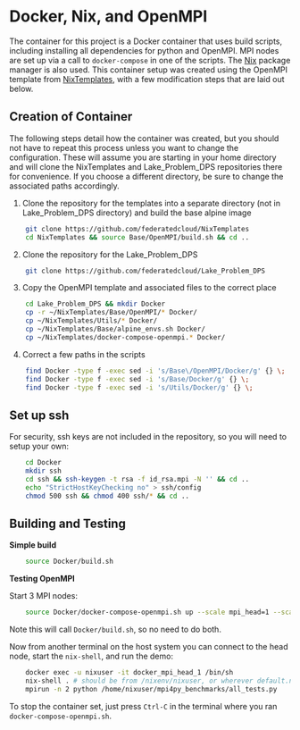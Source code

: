# Docker, Nix, and OpenMPI 

The container for this project is a Docker container that uses build scripts, including installing all dependencies for python and OpenMPI.  MPI nodes are set up via a call to `docker-compose` in one of the scripts.  The [Nix](https://nixos.org/nix/) package manager is also used.  This container setup was created using the OpenMPI template from [NixTemplates](https://github.com/federatedcloud/NixTemplates), with a few modification steps that are laid out below.

## Creation of Container

The following steps detail how the container was created, but you should not have to repeat this process unless you want to change the configuration.  These will assume you are starting in your home directory and will clone the NixTemplates and Lake_Problem_DPS repositories there for convenience.  If you choose a different directory, be sure to change the associated paths accordingly.

1. Clone the repository for the templates into a separate directory (not in Lake_Problem_DPS directory) and build the base alpine image
```bash
    git clone https://github.com/federatedcloud/NixTemplates
    cd NixTemplates && source Base/OpenMPI/build.sh && cd ..
```
2. Clone the repository for the Lake_Problem_DPS
```bash
    git clone https://github.com/federatedcloud/Lake_Problem_DPS
```
3. Copy the OpenMPI template and associated files to the correct place
```bash
    cd Lake_Problem_DPS && mkdir Docker
    cp -r ~/NixTemplates/Base/OpenMPI/* Docker/
    cp ~/NixTemplates/Utils/* Docker/
    cp ~/NixTemplates/Base/alpine_envs.sh Docker/
    cp ~/NixTemplates/docker-compose-openmpi.* Docker/
```
4. Correct a few paths in the scripts
```bash
    find Docker -type f -exec sed -i 's/Base\/OpenMPI/Docker/g' {} \;
    find Docker -type f -exec sed -i 's/Base/Docker/g' {} \;
    find Docker -type f -exec sed -i 's/Utils/Docker/g' {} \;
```

## Set up ssh

For security, ssh keys are not included in the repository, so you will need to setup your own:
```bash
    cd Docker
    mkdir ssh
    cd ssh && ssh-keygen -t rsa -f id_rsa.mpi -N '' && cd ..
    echo "StrictHostKeyChecking no" > ssh/config
    chmod 500 ssh && chmod 400 ssh/* && cd ..
```

## Building and Testing

**Simple build**

```bash
    source Docker/build.sh
```

**Testing OpenMPI**

Start 3 MPI nodes:
```bash
    source Docker/docker-compose-openmpi.sh up --scale mpi_head=1 --scale mpi_node=3
```
Note this will call `Docker/build.sh`, so no need to do both.

Now from another terminal on the host system you can connect to the head node, start the `nix-shell`, and run the demo:
```bash
    docker exec -u nixuser -it docker_mpi_head_1 /bin/sh
    nix-shell . # should be from /nixenv/nixuser, or wherever default.nix was copied to
    mpirun -n 2 python /home/nixuser/mpi4py_benchmarks/all_tests.py
```

To stop the container set, just press `Ctrl-C` in the terminal where you ran
`docker-compose-openmpi.sh`.
